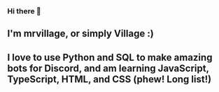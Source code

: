 ### Hi there 👋

## I'm mrvillage, or simply Village :)

## I love to use Python and SQL to make amazing bots for Discord, and am learning JavaScript, TypeScript, HTML, and CSS (phew! Long list!)
